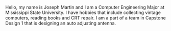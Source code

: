 Hello, my name is Joseph Martin and I am a Computer Engineering Major at Mississippi State University. I have hobbies that include collecting vintage computers, reading books and CRT repair. I am a part of a team in Capstone Design 1 that is designing an auto adjusting antenna.